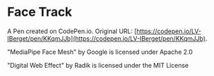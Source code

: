 # Face Track

A Pen created on CodePen.io. Original URL: [https://codepen.io/LV-IBerget/pen/KKqmJJb](https://codepen.io/LV-IBerget/pen/KKqmJJb).


"MediaPipe Face Mesh" by Google is licensed under Apache 2.0

"Digital Web Effect" by Radik is licensed under the MIT License


